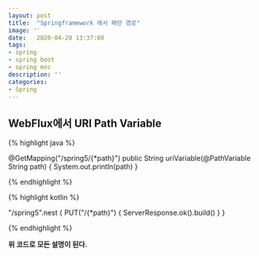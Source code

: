 ```yaml
---
layout: post
title:  "Springframework 에서 패턴 경로"
image: ''
date:   2020-04-20 13:37:00
tags: 
- spring
- spring boot
- spring mvc
description: ''
categories:
- Spring
---
```


      

## WebFlux에서 URI Path Variable

{% highlight java %}

@GetMapping("/spring5/{*path}")
public String uriVariable(@PathVariable String path) {
    System.out.println(path)
}

{% endhighlight %} 

{% highlight kotlin %}

"/spring5".nest {
    PUT("/{*path}") { ServerResponse.ok().build() }
}

{% endhighlight %} 

__위 코드로 모든 설명이 된다.__